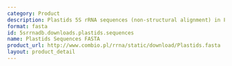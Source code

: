 ```yaml
---
category: Product
description: Plastids 5S rRNA sequences (non-structural alignment) in FASTA format
format: fasta
id: 5srrnadb.downloads.plastids.sequences
name: Plastids Sequences FASTA
product_url: http://www.combio.pl/rrna/static/download/Plastids.fasta
layout: product_detail
---
```

